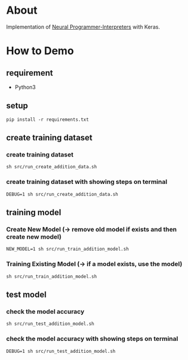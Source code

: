 About
=====

Implementation of [Neural Programmer-Interpreters](http://arxiv.org/abs/1511.06279) with Keras.

How to Demo
===========

requirement
-----------

* Python3

setup
-----

```
pip install -r requirements.txt
```

create training dataset
-----------------------
### create training dataset
```
sh src/run_create_addition_data.sh
```

### create training dataset with showing steps on terminal
```
DEBUG=1 sh src/run_create_addition_data.sh
```

training model
------------------
### Create New Model (-> remove old model if exists and then create new model)
```
NEW_MODEL=1 sh src/run_train_addition_model.sh
```

### Training Existing Model (-> if a model exists, use the model)
```
sh src/run_train_addition_model.sh
```

test model
----------
### check the model accuracy
```
sh src/run_test_addition_model.sh
```

### check the model accuracy with showing steps on terminal
```
DEBUG=1 sh src/run_test_addition_model.sh
```

